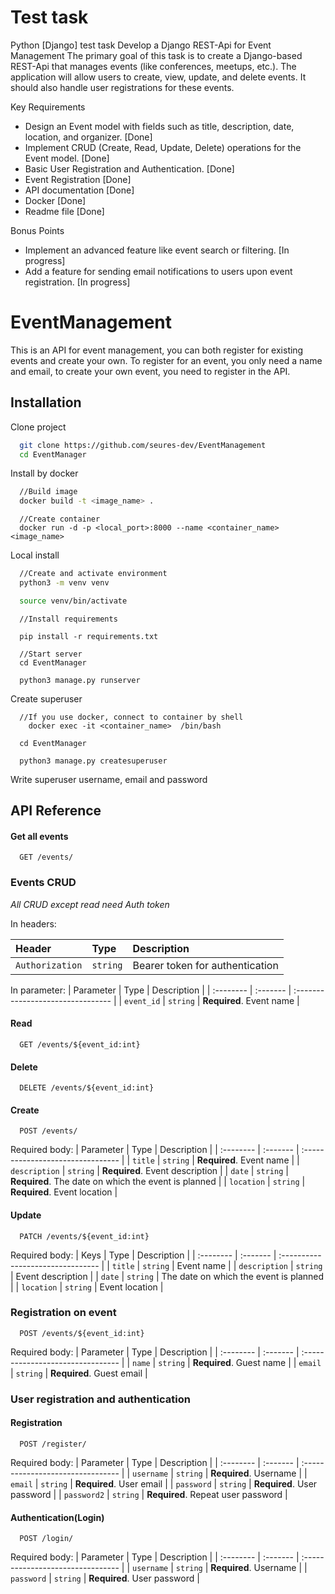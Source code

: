 # Test task
Python [Django] test task
Develop a Django REST-Api for Event Management
The primary goal of this task is to create a Django-based REST-Api that manages
events (like conferences, meetups, etc.). The application will allow users to create,
view, update, and delete events. It should also handle user registrations for these
events.

Key Requirements
- Design an Event model with fields such as title, description, date, location,
and organizer.    [Done]
- Implement CRUD (Create, Read, Update, Delete) operations for the Event
model.   [Done]
- Basic User Registration and Authentication.   [Done]
- Event Registration   [Done]
- API documentation   [Done]
- Docker   [Done]
- Readme file   [Done]

Bonus Points
- Implement an advanced feature like event search or filtering.   [In progress]
- Add a feature for sending email notifications to users upon event registration.   [In progress]
  
# EventManagement
This is an API for event management, you can both register for existing events and create your own. To register for an event, you only need a name and email, to create your own event, you need to register in the API.




## Installation
Clone project

```bash
  git clone https://github.com/seures-dev/EventManagement
  cd EventManager
```

Install by docker

```bash
  //Build image
  docker build -t <image_name> .
```
```
  //Create container 
  docker run -d -p <local_port>:8000 --name <container_name> <image_name> 
```

Local install

```bash
  //Create and activate environment
  python3 -m venv venv

  source venv/bin/activate
```
```
  //Install requirements

  pip install -r requirements.txt

```
```
  //Start server
  cd EventManager

  python3 manage.py runserver
```
Create superuser
```
  //If you use docker, connect to container by shell
    docker exec -it <container_name>  /bin/bash
```
```
  cd EventManager
```
```
  python3 manage.py createsuperuser
```
Write superuser username, email and password 





## API Reference

#### Get all events

```http
  GET /events/
```


### Events CRUD
*All CRUD except read need Auth token*

In headers:

| Header | Type     | Description                       |
| :-------- | :------- | :-------------------------------- |
| `Authorization`      | `string` | Bearer token for authentication |

In parameter:
| Parameter | Type     | Description                       |
| :-------- | :------- | :-------------------------------- |
| `event_id`      | `string` | **Required**. Event name |

#### Read
```http
  GET /events/${event_id:int}
```
#### Delete
```http
  DELETE /events/${event_id:int}
```

#### Create
```http
  POST /events/
```
Required body:
| Parameter | Type     | Description                       |
| :-------- | :------- | :-------------------------------- |
| `title`      | `string` | **Required**. Event name |
| `description`      | `string` | **Required**. Event description |
| `date`      | `string` | **Required**. The date on which the event is planned  |
| `location`      | `string` | **Required**. Event location |


#### Update
```http
  PATCH /events/${event_id:int}
```


Required body:
| Keys | Type     | Description                       |
| :-------- | :------- | :-------------------------------- |
| `title`      | `string` |  Event name |
| `description`      | `string` | Event description |
| `date`      | `string` |  The date on which the event is planned  |
| `location`      | `string` |  Event location |



### Registration on event
```http
  POST /events/${event_id:int}
```
Required body:
| Parameter | Type     | Description                       |
| :-------- | :------- | :-------------------------------- |
| `name`      | `string` | **Required**. Guest name |
| `email`      | `string` | **Required**. Guest email |

### User registration and authentication
#### Registration
```http
  POST /register/
```
Required body:
| Parameter | Type     | Description                       |
| :-------- | :------- | :-------------------------------- |
| `username`      | `string` | **Required**. Username |
| `email`      | `string` | **Required**. User email |
| `password`      | `string` | **Required**. User password |
| `password2`      | `string` | **Required**. Repeat user password |

#### Authentication(Login)
```http
  POST /login/
```
Required body:
| Parameter | Type     | Description                       |
| :-------- | :------- | :-------------------------------- |
| `username`      | `string` | **Required**. Username |
| `password`      | `string` | **Required**. User password |


